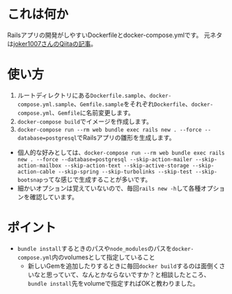# これは何か

Railsアプリの開発がしやすいDockerfileとdocker-compose.ymlです。
元ネタは[joker1007さんのQiitaの記事](https://qiita.com/joker1007/items/9f54e763ae640f757cfb)。

# 使い方

1. ルートディレクトリにある`Dockerfile.sample`、`docker-compose.yml.sample`、`Gemfile.sample`をそれぞれ`Dockerfile`、`docker-compose.yml`、`Gemfile`に名前変更します。
2. `docker-compose build`でイメージを作成します。
3. `docker-compose run --rm web bundle exec rails new . --force --database=postgresql`でRailsアプリの雛形を生成します。
  - 個人的な好みとしては、`docker-compose run --rm web bundle exec rails new . --force --database=postgresql --skip-action-mailer --skip-action-mailbox --skip-action-text --skip-active-storage --skip-action-cable --skip-spring --skip-turbolinks --skip-test --skip-bootsnap`ってな感じで生成することが多いです。
  - 細かいオプションは覚えていないので、毎回`rails new -h`して各種オプションを確認しています。

# ポイント

- `bundle install`するときのパスや`node_modules`のパスを`docker-compose.yml`内のvolumesとして指定していること
  - 新しいGemを追加したりするときに毎回`docker build`するのは面倒くさいなと思っていて、なんとかならないですか？と相談したところ、`bundle install`先をvolumeで指定すればOKと教わりました。
